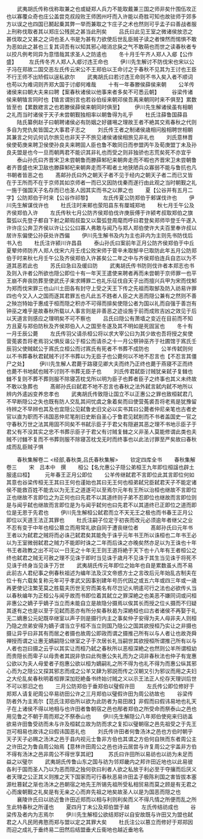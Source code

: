 <!-- { "loadSidebar": true } -->
　　武夷胡氏传称伐称取兼之也或疑郑人兵力不能取戴兼三国之师非矣什围伍攻正也以寡覆众奇也庄公盖尝克叔段败王师困州吁而入许能以奇胜可知也故驻师于郊多方以误之也四国已鬭起乗其弊一举而兼取之卞庄子之术也然则可乎孟子曰善战者服上刑称伐取者其以郑庄公残民之甚当此刑矣
　　吕氏曰此见王室之微诸侯放恣之甚伐取之又甚之之词也圣人书是为甚有力欲使后世乱臣贼子读之者悚然而惕惧不敢为恶如此之甚也三复其词吾有以知其邪心暗消忿戾之气不敢萌也而世之读春秋者专以挍凡例考同异为意惜哉其求圣人之防逺也
　　冬十月壬午齐人郑人入郕【公作盛】
　　左氏传冬齐人郑人入郕讨违王命也
　　伊川先生解讨不防伐宋也宋以公子冯在郑故二国交恶左氏传云宋公不王郑伯以王命讨之于春秋不见其为王讨也王臣不行王师不出矫假以逞私欲尔
　　武夷胡氏曰若讨违王命则不书入矣入者不顺词也苟以为难词则齐郑大国于讨郕何难哉
　　十有一年春滕侯薛侯来朝
　　公羊传诸侯来曰朝大夫来曰聘【案春秋诸侯以他事来者多矣不可悉云朝】
　　谷梁传诸侯来朝犆言同时也【犆言谓别言也若谷伯绥来朝邓侯吾离来朝同时来不俱至】累数皆至也【累数緫言之也若滕侯薛侯来朝同时俱至】
　　伊川先生解诸侯虽有相朝之礼而当时诸侯于天子未尝朝觐独相率以朝鲁得为礼乎
　　杜氏注薛鲁国薛县
　　陆氏纂例赵子曰朝聘诸侯必有防姻之好疆埸之理故王者不絶其交焉春秋之代则多自为党仇矣皆国之大事君子志之
　　刘氏传王者之制诸侯歳相问殷相聘世相朝其兼言之何讥何讥尔旅见也非天子不旅见诸侯诸侯相旅见非礼也
　　刘氏意林晋侯使荀庚来聘卫侯使孙良夫来聘固人臣也鲁不敢同日而参盟丙午及荀庚盟丁未及孙良夫盟是也今一旦而朝两君不能识其非礼也而受之则非独骄也志荒矣死不亦宜乎
　　泰山孙氏曰齐晋宋卫未尝朝鲁而滕薛邾杞来朝奔走而不暇也齐晋宋卫未尝朝鲁者齐晋盛也宋卫敌也滕薛邾杞来朝奔走而不暇者土地狭陋兵众寡弱不能与鲁抗也凡书朝者皆恶之也
　　髙邮孙氏曰外之朝天子者不见于经内之朝天子者二而已又皆在于王所而不在于京师其如京师者一而已又因防伐秦而遂行由此观之当时朝觐之礼一施于强国天子名存而已也圣人因其实而书之以罪之也
　　夏【公谷并有五月二字】公防郑伯于时来【公谷作祁黎】
　　左氏传夏公防郑伯于郲谋伐许也
　　伊川先生解谋伐许也
　　杜氏注时来郲也荥阳县东有厘城郑地
　　秋七月壬午公及齐侯郑伯入许
　　左氏传秋七月公防齐侯郑伯伐许庚辰傅于许颍考叔取郑伯之旗蝥弧以先登子都自下射之颠瑕叔盈又以蝥弧登周麾而呼曰君登矣郑师毕登壬午遂入许许庄公奔卫齐侯以许让公公曰寡人弗敢与闻乃与郑人郑伯使许大夫百里奉许叔以居许东偏使公孙获处许西偏
　　伊川先生解书及内为主也非内为主则先书防伐后书入也
　　杜氏注许颍川许昌县
　　泰山孙氏曰案前年正月公防齐侯郑伯于中丘夏翚帅师防齐人郑人伐宋六月壬戌公败宋师于菅辛未取郜辛巳取防此年五月公防郑伯于时来秋七月壬午公及齐侯郑伯入许甚矣公二年之中与齐侯郑伯连兵自恣以为不道其恶若此也
　　苏氏曰急曰及缓曰防
　　武夷胡氏传书防则伐许者本郑志也书及则入许者公所欲也隠公即位十有一年天王遣使来聘者再而未尝朝于京师罪一也平王崩不奔丧防葬至使武氏子来求赙罪二也礼乐征伐自天子出而擅兴兵甲为宋而伐邾为郑而伐宋罪三也山川土田各有封守上受之天王下传之先祖而取郜及防入祊易许罪四也今又入人之国而逐其君罪五也凡此五不韪者人臣之大恶而隠公兼有之然则不善之殃岂特始于惠成于桓而隠之积亦不可得而揜矣使隠公者为国以礼而自强于善岂有钟巫之难乎是故春秋所载以人事言则是非善恶之迹设施于前而成败吉凶之效见于后以天道言则感应之理明矣不可不察也
　　吕氏曰隠公有萧墙之变近在目前而不知方且夏与郑伯防秋及齐侯郑伯入人之国至冬遂及其不明如是死固冝也
　　冬十有一月壬辰公薨
　　左氏传羽父请杀桓公将以求大宰公曰为其少故也吾将授之矣使营莵裘吾将老焉羽父惧反谐公于桓公而请杀之十一月公祭钟巫齐于社圃馆于寪氏壬辰羽父使贼弑公于寪氏立桓公而讨寪氏有死者不书葬不成防也
　　公羊传弑则何以不书葬春秋君弑贼不讨不书葬以为无臣子也公薨何以不地不忍言也【不忍言其僵尸之处】
　　伊川先生解人君薨于路寝见卿大夫而终乃正终也薨于燕寝不正而终也薨不书地弑也贼不讨则不书葬无臣子也
　　刘氏传君弑臣讨贼犹亲弑子复雠也雠不复则不葬不葬则服不除寝苫枕戈所以明为臣子也葬者臣子之终事也其义未终故不敢以急葬也
　　髙邮孙氏曰弑君不地不忍言也春秋之法外弑言弑内弑不地所以辨内外逺凶变养忠孝也
　　武夷胡氏传致隠让国立不以正惠公之罪也致桓弑君几不早断隠公之失也既有防人交乱其间忧虞之象着矣而曰使营菟裘吾将老焉是犹豫留待辨之不早辨也其及也宜隠公见弑鲁史旧文必以实书其曰公薨者仲尼亲笔也古者史官以直为职而不讳国恶仲尼笔削旧史断自圣心于鲁君见弑削而不书者盖国史一官之守春秋万世之法其用固不同矣不书弑示臣子于君父有隠避其恶之理不书地示臣子于君父有不没其实之忠不书葬示臣子于君父有讨贼复雠之义非圣人莫能修谓此类也夫贼不讨雠不复而不书葬则服不除寝苫枕戈无时而终事也以此法讨罪至严矣故曰春秋成而乱臣贼子惧











　　春秋集解卷二
<经部,春秋类,吕氏春秋集解>
　　钦定四库全书
　　春秋集解卷三
　　宋　吕本中　撰
　　桓公【名允惠公子隠公弟桓王九年即位桓諡也辟土服逺曰桓】
　　元年春王正月公即位
　　公羊传继弑君不言即位此其言即位何如其意也谷梁传桓无王其曰王何也谨始也其曰无王何也桓弟弑兄臣弑君天子不能定诸侯不能救百姓不能去以为无王之道遂可以至焉尔元年有王所以治桓也继故不言即位正也继故不言即位之为正何也曰先君不以其道终则子弟不忍即位也继故而言即位则是与闻乎弑也继故而言即位是为与闻乎弑何也曰先君不以其道终已正即位之道而即位是无恩于先君也
　　伊川先生解桓公弑君而立不天无王之极也而书春王正月公即位以天道王法正其罪也
　　杜氏注嗣子位定于初丧而改元必须逾年者继父之业不忍有变于中年也桓公篡立而用常礼欲自同于遭丧继位者
　　髙邮孙氏曰元年书王者以为弑君之贼将而必诛己弑君矣其能免于诛乎元年书王所以诛桓也二年书王必以为王室微弱弑君之贼力不能即时诛之二年而后诛之亦晚矣然亦足以为王诛也十年书王者政教之出不可以一日无之十年无王则王道将絶于天下也十八年有王者桓公之终也弑君之贼无可赦之理不见诛于即时当见诛于歳月不见诛于其生当见诛于将死不见诛于终身当见诛于万世
　　武夷胡氏传元年即位之始年也自是累数虽乆而不易此前古人君纪事之例春秋祖述为编年法及汉文帝惑方士之言改后元年始乱古制夫在位十有六载矣复称元年可乎孝武又因事别建年号历代因之或五六年或四三年或一歳再更使记注繁芜莫之胜载夫历世无穷而美名有尽岂记乆明逺可行之法也必欲传乆当以春秋编年为正桓公与闻乎故而书即位着其弑立之罪深絶之也美恶不嫌同词或问桓非惠公之嫡子乎嫡子当立而未能自立是故隐分摄焉以俟其长而授之位乆摄而不归疑其遂有之也是以至于见弑而恶亦有所分矣春秋曷为深絶桓也曰古者诸侯不再娶于礼无二嫡惠公元妃既卒继室以声子则是摄行内主之事矣仲子安得为夫人母非夫人则桓乃隐之庶弟安得为嫡子谓当立乎桓不当立则国乃隐公之国其欲授桓乃实让之非摄也摄让异乎曰非其有而居之者摄也故周公即政而谓之摄推己所有以与人者让也故尧舜禅授而谓之让惠无嫡嗣隠公继室之子于次居长礼当嗣世其欲授桓所谓推己所有以与人者也岂曰摄之云乎以其实让而桓乃弑之春秋所以恶桓深絶之也然则公羊所谓桓幼而贵隠长而卑子以母贵者其説非欤曰此徇惠公失礼而为之词非春秋法也仲子有宠惠公欲以为夫人母爱者子抱惠公欲以桓为嫡嗣礼之所不得为也礼不得为而惠公纵其邪心而为之隠公又探其邪志而成之公羊又肆为邪説而传之汉朝又引为邪议而用之夫妇之大伦乱矣春秋明着桓罪深加贬絶备书终始讨贼之义以示王法正人伦存天理训后世不可以邪汨之也
　　三月公防郑伯于垂郑伯以璧假许田
　　左氏传公即位修好于郑郑人请复祀周公卒易祊田公许之三月郑伯以璧假许田为周公祊故也
　　谷梁传防者外为主焉尔【范氏注郑伯所以欲为此防者为易田故】非假而曰假讳易地也礼天子在上诸侯不得以地相与也许田者鲁朝宿之邑也邴者郑伯之所受命而祭泰山之邑也用见鲁之不朝于周而郑之不祭泰山也
　　伊川先生解隠公八年郑伯使宛来归祊盖欲易许田鲁受祊而未与许及桓弑立故为防而求之复扣以璧朝宿之邑先祖受之于先王岂可相易也故讳之曰假讳国恶礼也
　　刘氏传许田者何鲁汤沐之邑也方伯时朝乎天子天子必赐之汤沐之邑于县内视元士鲁非方伯也其谓之方伯何自陜而东者周公主之许田之为鲁自周公始焉【意林许田周公之邑也诗云居尝与许复周公之宇盖非方伯不得有汤沐之邑非周公不得世享其祀】
　　苏氏曰许田所以易祊也以祊为未足而益之以璧尔
　　武夷胡氏传鲁山东之国与祊为邻郑畿内之邦许田近地也以此易彼各利于国而圣人乃以为恶而隠之独何欤曰利者人欲之私放于利必至于夺攘而后厌义者天理之公正其义则推之天下国家而可行春秋恶易许田孟子极陈利国之害皆拔本塞源杜篡弑之渐也汤沐之邑朝宿之地先王所锡先祖所受私相贸易而莫之顾是有无君之心而废朝觐之礼矣是有无亲之心而弃先祖之地矣故圣人以是为国恶而隠之也
　　襄陵许氏曰以祊近鲁许田近郑而以相与利则利矣而义不得凡情之所便而乱之所生此特春秋之所谨也
　　夏四月丁未公及郑伯盟于越
　　左氏传结祊成也
　　谷梁传及者内为志焉尔
　　伊川先生解桓公欲结郑好以自安故既与许田又为盟也弑君之人凡民罔弗憝而郑与盟以定之其罪大矣
　　杜氏注公以篡立而修好于郑郑因而迎之成礼于垂终易二田然后结盟垂犬丘衞地也越近垂地名
